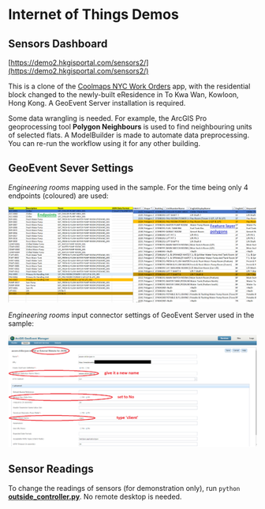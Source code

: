 # Internet of Things Demos

## Sensors Dashboard

[https://demo2.hkgisportal.com/sensors2/](https://demo2.hkgisportal.com/sensors2/)

This is a clone of the [Coolmaps NYC Work Orders](https://coolmaps.esri.com/NYC/NYCHA/dashboard/) app, with the residential block changed to the newly-built eResidence in To Kwa Wan, Kowloon, Hong Kong. A GeoEvent Server installation is required.

Some data wrangling is needed. For example, the ArcGIS Pro geoprocessing tool **Polygon Neighbours** is used to find neighbouring units of selected flats. A ModelBuilder is made to automate data preprocessing. You can re-run the workflow using it for any other building.

## GeoEvent Sever Settings

*Engineering rooms* mapping used in the sample. For the time being only 4 endpoints (coloured) are used:

![mapping](img/mapping.png)

*Engineering rooms* input connector settings of GeoEvent Server used in the sample:

![settings](img/settings.png)

## Sensor Readings

To change the readings of sensors (for demonstration only), run `python `[**outside_controller.py**](outside_controller.py). No remote desktop is needed.

